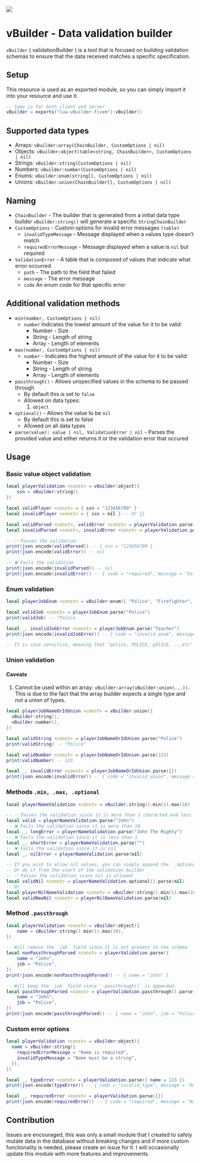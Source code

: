 <img src="https://i.imgur.com/VW17b7j.png" style="display: block; margin: 0 auto; margin-bottom: 40px;" />

# vBuilder - Data validation builder

`vBuilder` ( validationBuilder ) is a tool that is focused on building validation schemas to ensure that the data received matches a specific specification.

## Setup

This resource is used as an exported module, so you can simply import it into your resource and use it.

```lua
-- Same is for both client and server
vBuilder = exports["lua-vBuilder-fivem"]:vBuilder()
```

## Supported data types

- Arrays: `vBuilder:array(ChainBuilder, CustomOptions | nil)`
- Objects: `vBuilder:object(table<string, ChainBuilder>, CustomOptions | nil)`
- Strings: `vBuilder:string(CustomOptions | nil)`
- Numbers: `vBuilder:number(CustomOptions | nil)`
- Enums: `vBuilder:enum(string[], CustomOptions | nil)`
- Unions: `vBuilder:union(ChainBuilder[], CustomOptions | nil)`

## Naming

- `ChainBuilder` - The builder that is generated from a initial data type builder `vBuilder:string()` will generate a specific `StringChainBuilder`
- `CustomOptions` - Custom options for invalid error messages `(table)`
  - `invalidTypeMessage` - Message displayed when a values type doesn't match
  - `requiredErrorMessage` - Message displayed when a value is `nil` but required
- `ValidationError` - A table that is composed of values that indicate what error occurred
  - `path` - The path to the field that failed
  - `message` - The error message
  - `code` An enum code for that specific error

## Additional validation methods

- `min(number, CustomOptions | nil)`
  - `number` Indicates the lowest amount of the value for it to be valid:
    - Number - Size
    - String - Length of string
    - Array - Length of elements
- `max(number, CustomOptions | nil)`
  - `number` - Indicates the highest amount of the value for it to be valid:
    - Number - Size
    - String - Length of string
    - Array - Length of elements
- `passthrough()` - Allows unspecified values in the schema to be passed through
  - By default this is set to `false`
  - Allowed on data types:
    1. `object`
- `optional()` - Allows the value to be `nil`
  - By default this is set to false
  - Allowed on all data types
- `parse(value): value | nil, ValidationError | nil` - Parses the provided value and either returns it or the validation error that occured

## Usage

### Basic value object validation

```lua
local playerValidation <const> = vBuilder:object({
	ssn = vBuilder:string()
})

local validPlayer <const> = { ssn = "123456789" }
local invalidPlayer <const> = { ssn = nil } -- Or {}

local validParsed <const>, validError <const> = playerValidation.parse(validPlayer)
local invalidParsed <const>, invalidError <const> = playerValidation.parse(invalidPlayer)

-- ✅ Passes the validation
print(json.encode(validParsed)) -- { ssn = "123456789 }
print(json.encode(validError)) -- nil

-- ❌ Fails the validation
print(json.encode(invalidParsed)) -- nil
print(json.encode(invalidError)) -- { code = "required", message = "Value is required", }
```

### Enum validation

```lua
local playerJobEnum <const> = vBuilder:enum({ "Police", "Firefighter", "Doctor" })

local validJob <const> = playerJobEnum.parse("Police")
print(validJob) -- "Police

local _, invalidJobError <const> = playerJobEnum.parse("Teacher")
print(json.encode(invalidJobError)) -- { code = "invalid_enum", message = "Value is not a valid enum", path = "" }

-- It is case sensitive, meaning that "police, POLICE, pOlIcE, ...etc" will fail the validation
```

### Union validation

#### Caveats

1. Cannot be used within an array: `vBuilder:array(vBuilder:union(...))`. This is due to the fact that the array builder expects a single type and not a union of types.

```lua
local playerJobNameOrIdUnion <const> = vBuilder:union({
  vBuilder:string(),
  vBuilder:number(),
})

local validString <const> = playerJobNameOrIdUnion.parse("Police")
print(validString) -- "Police"

local validNumber <const> = playerJobNameOrIdUnion.parse(123)
print(validNumber) -- 123

local _, invalidError <const> = playerJobNameOrIdUnion.parse({})
print(json.encode(invalidError)) -- { code = "invalid_union", message = "Invalid union. Received: table, expected: string, number", path = "" }
```

### Methods `.min, .max, .optional`

```lua
local playerNameValidation <const> = vBuilder:string().min(1).max(10)

-- ✅ Passes the validation since it is more than 1 characted and less than 10
local valid = playerNameValidation.parse("John")
-- ❌ Fails the validation since it is more than 10
local _, longError = playerNameValidation.parse("John The Mighty")
-- ❌ Fails the validation since it is less than 1
local _, shortError = playerNameValidation.parse("")
-- ❌ Fails the validation since it is nil
local _, nilError = playerNameValidation.parse(nil)

-- If you wish to allow nil values, you can simply append the `.optional()` method
-- Or do if from the start of the validation builder
-- ✅ Passes the validation since nil is allowed
local validNil <const> = playerNameValidation.optional().parse(nil)
-- Or
local playerNilNameValidation <const> = vBuilder:string().min(1).max(10).optional()
local validNewNil <const> = playerNilNameValidation.parse(nil)
```

### Method `.passthrough`

```lua
local playerValidation <const> = vBuilder:object({
	name = vBuilder:string().min(1).max(10),
})

-- Will remove the `job` field since it is not present in the schema
local nonPassthroughParsed <const> = playerValidation.parse({
	name = "John",
	job = "Police",
})
print(json.encode(nonPassthroughParsed)) -- { name = "John" }

-- Will keep the `job` field since `.passthrough()` is appended.
local passthroughParsed <const> = playerValidation.passthrough().parse({
	name = "John",
	job = "Police",
})
print(json.encode(passthroughParsed)) -- { name = "John", job = "Police" }
```

### Custom error options

```lua
local playerValidation <const> = vBuilder:object({
  name = vBuilder:string({
    requiredErrorMessage = "Name is required",
    invalidTypeMessage = "Name must be a string",
  }),
})

local _, typeError <const> = playerValidation.parse({ name = 123 })
print(json.encode(typeError)) -- { code = "invalid_type", message = "Name must be a string", path = "" }

local _, requiredError <const> = playerValidation.parse({})
print(json.encode(requiredError)) -- { code = "required", message = "Name is required", path = ""}
```

## Contribution

Issues are encouraged, this was only a small module that I created to safely mutate data in the database without breaking changes and if more custom functionality is needed, please create an issue for it. I will occasionally update this module with more features and improvements.
